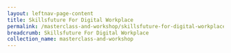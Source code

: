 ```yaml
---
layout: leftnav-page-content
title: Skillsfuture For Digital Workplace
permalink: /masterclass-and-workshop/skillsfuture-for-digital-workplace/
breadcrumb: Skillsfuture For Digital Workplace
collection_name: masterclass-and-workshop
---
```

